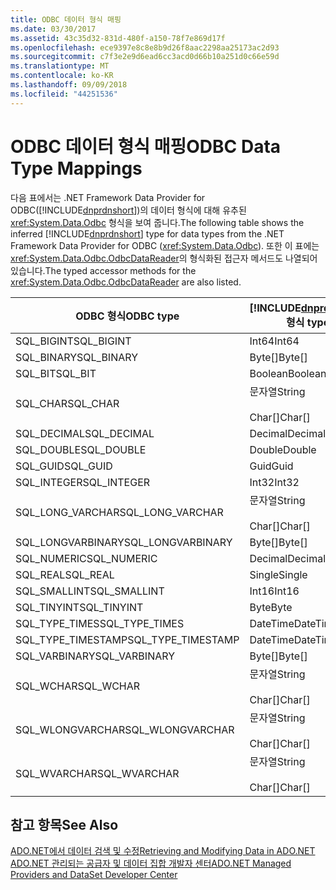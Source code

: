 ```yaml
---
title: ODBC 데이터 형식 매핑
ms.date: 03/30/2017
ms.assetid: 43c35d32-831d-480f-a150-78f7e869d17f
ms.openlocfilehash: ece9397e8c8e8b9d26f8aac2298aa25173ac2d93
ms.sourcegitcommit: c7f3e2e9d6ead6cc3acd0d66b10a251d0c66e59d
ms.translationtype: MT
ms.contentlocale: ko-KR
ms.lasthandoff: 09/09/2018
ms.locfileid: "44251536"
---
```

# <a name="odbc-data-type-mappings"></a><span data-ttu-id="c97dd-102">ODBC 데이터 형식 매핑</span><span class="sxs-lookup"><span data-stu-id="c97dd-102">ODBC Data Type Mappings</span></span>
<span data-ttu-id="c97dd-103">다음 표에서는 .NET Framework Data Provider for ODBC([!INCLUDE[dnprdnshort](../../../../includes/dnprdnshort-md.md)])의 데이터 형식에 대해 유추된 <xref:System.Data.Odbc> 형식을 보여 줍니다.</span><span class="sxs-lookup"><span data-stu-id="c97dd-103">The following table shows the inferred [!INCLUDE[dnprdnshort](../../../../includes/dnprdnshort-md.md)] type for data types from the .NET Framework Data Provider for ODBC (<xref:System.Data.Odbc>).</span></span> <span data-ttu-id="c97dd-104">또한 이 표에는 <xref:System.Data.Odbc.OdbcDataReader>의 형식화된 접근자 메서드도 나열되어 있습니다.</span><span class="sxs-lookup"><span data-stu-id="c97dd-104">The typed accessor methods for the <xref:System.Data.Odbc.OdbcDataReader> are also listed.</span></span>  
  
|<span data-ttu-id="c97dd-105">ODBC 형식</span><span class="sxs-lookup"><span data-stu-id="c97dd-105">ODBC type</span></span>|[!INCLUDE[dnprdnshort](../../../../includes/dnprdnshort-md.md)]<span data-ttu-id="c97dd-106"> 형식</span><span class="sxs-lookup"><span data-stu-id="c97dd-106"> type</span></span>|[!INCLUDE[dnprdnshort](../../../../includes/dnprdnshort-md.md)]<span data-ttu-id="c97dd-107">의 형식화된 접근자</span><span class="sxs-lookup"><span data-stu-id="c97dd-107"> typed accessor</span></span>|  
|---------------|----------------------------------------------------------------------|--------------------------------------------------------------------------------|  
|<span data-ttu-id="c97dd-108">SQL_BIGINT</span><span class="sxs-lookup"><span data-stu-id="c97dd-108">SQL_BIGINT</span></span>|<span data-ttu-id="c97dd-109">Int64</span><span class="sxs-lookup"><span data-stu-id="c97dd-109">Int64</span></span>|<span data-ttu-id="c97dd-110">GetInt64()</span><span class="sxs-lookup"><span data-stu-id="c97dd-110">GetInt64()</span></span>|  
|<span data-ttu-id="c97dd-111">SQL_BINARY</span><span class="sxs-lookup"><span data-stu-id="c97dd-111">SQL_BINARY</span></span>|<span data-ttu-id="c97dd-112">Byte[]</span><span class="sxs-lookup"><span data-stu-id="c97dd-112">Byte[]</span></span>|<span data-ttu-id="c97dd-113">GetBytes()</span><span class="sxs-lookup"><span data-stu-id="c97dd-113">GetBytes()</span></span>|  
|<span data-ttu-id="c97dd-114">SQL_BIT</span><span class="sxs-lookup"><span data-stu-id="c97dd-114">SQL_BIT</span></span>|<span data-ttu-id="c97dd-115">Boolean</span><span class="sxs-lookup"><span data-stu-id="c97dd-115">Boolean</span></span>|<span data-ttu-id="c97dd-116">GetBoolean()</span><span class="sxs-lookup"><span data-stu-id="c97dd-116">GetBoolean()</span></span>|  
|<span data-ttu-id="c97dd-117">SQL_CHAR</span><span class="sxs-lookup"><span data-stu-id="c97dd-117">SQL_CHAR</span></span>|<span data-ttu-id="c97dd-118">문자열</span><span class="sxs-lookup"><span data-stu-id="c97dd-118">String</span></span><br /><br /> <span data-ttu-id="c97dd-119">Char[]</span><span class="sxs-lookup"><span data-stu-id="c97dd-119">Char[]</span></span>|<span data-ttu-id="c97dd-120">GetString()</span><span class="sxs-lookup"><span data-stu-id="c97dd-120">GetString()</span></span><br /><br /> <span data-ttu-id="c97dd-121">GetChars()</span><span class="sxs-lookup"><span data-stu-id="c97dd-121">GetChars()</span></span>|  
|<span data-ttu-id="c97dd-122">SQL_DECIMAL</span><span class="sxs-lookup"><span data-stu-id="c97dd-122">SQL_DECIMAL</span></span>|<span data-ttu-id="c97dd-123">Decimal</span><span class="sxs-lookup"><span data-stu-id="c97dd-123">Decimal</span></span>|<span data-ttu-id="c97dd-124">GetDecimal()</span><span class="sxs-lookup"><span data-stu-id="c97dd-124">GetDecimal()</span></span>|  
|<span data-ttu-id="c97dd-125">SQL_DOUBLE</span><span class="sxs-lookup"><span data-stu-id="c97dd-125">SQL_DOUBLE</span></span>|<span data-ttu-id="c97dd-126">Double</span><span class="sxs-lookup"><span data-stu-id="c97dd-126">Double</span></span>|<span data-ttu-id="c97dd-127">GetDouble()</span><span class="sxs-lookup"><span data-stu-id="c97dd-127">GetDouble()</span></span>|  
|<span data-ttu-id="c97dd-128">SQL_GUID</span><span class="sxs-lookup"><span data-stu-id="c97dd-128">SQL_GUID</span></span>|<span data-ttu-id="c97dd-129">Guid</span><span class="sxs-lookup"><span data-stu-id="c97dd-129">Guid</span></span>|<span data-ttu-id="c97dd-130">GetGuid()</span><span class="sxs-lookup"><span data-stu-id="c97dd-130">GetGuid()</span></span>|  
|<span data-ttu-id="c97dd-131">SQL_INTEGER</span><span class="sxs-lookup"><span data-stu-id="c97dd-131">SQL_INTEGER</span></span>|<span data-ttu-id="c97dd-132">Int32</span><span class="sxs-lookup"><span data-stu-id="c97dd-132">Int32</span></span>|<span data-ttu-id="c97dd-133">GetInt32()</span><span class="sxs-lookup"><span data-stu-id="c97dd-133">GetInt32()</span></span>|  
|<span data-ttu-id="c97dd-134">SQL_LONG_VARCHAR</span><span class="sxs-lookup"><span data-stu-id="c97dd-134">SQL_LONG_VARCHAR</span></span>|<span data-ttu-id="c97dd-135">문자열</span><span class="sxs-lookup"><span data-stu-id="c97dd-135">String</span></span><br /><br /> <span data-ttu-id="c97dd-136">Char[]</span><span class="sxs-lookup"><span data-stu-id="c97dd-136">Char[]</span></span>|<span data-ttu-id="c97dd-137">GetString()</span><span class="sxs-lookup"><span data-stu-id="c97dd-137">GetString()</span></span><br /><br /> <span data-ttu-id="c97dd-138">GetChars()</span><span class="sxs-lookup"><span data-stu-id="c97dd-138">GetChars()</span></span>|  
|<span data-ttu-id="c97dd-139">SQL_LONGVARBINARY</span><span class="sxs-lookup"><span data-stu-id="c97dd-139">SQL_LONGVARBINARY</span></span>|<span data-ttu-id="c97dd-140">Byte[]</span><span class="sxs-lookup"><span data-stu-id="c97dd-140">Byte[]</span></span>|<span data-ttu-id="c97dd-141">GetBytes()</span><span class="sxs-lookup"><span data-stu-id="c97dd-141">GetBytes()</span></span>|  
|<span data-ttu-id="c97dd-142">SQL_NUMERIC</span><span class="sxs-lookup"><span data-stu-id="c97dd-142">SQL_NUMERIC</span></span>|<span data-ttu-id="c97dd-143">Decimal</span><span class="sxs-lookup"><span data-stu-id="c97dd-143">Decimal</span></span>|<span data-ttu-id="c97dd-144">GetDecimal()</span><span class="sxs-lookup"><span data-stu-id="c97dd-144">GetDecimal()</span></span>|  
|<span data-ttu-id="c97dd-145">SQL_REAL</span><span class="sxs-lookup"><span data-stu-id="c97dd-145">SQL_REAL</span></span>|<span data-ttu-id="c97dd-146">Single</span><span class="sxs-lookup"><span data-stu-id="c97dd-146">Single</span></span>|<span data-ttu-id="c97dd-147">GetFloat()</span><span class="sxs-lookup"><span data-stu-id="c97dd-147">GetFloat()</span></span>|  
|<span data-ttu-id="c97dd-148">SQL_SMALLINT</span><span class="sxs-lookup"><span data-stu-id="c97dd-148">SQL_SMALLINT</span></span>|<span data-ttu-id="c97dd-149">Int16</span><span class="sxs-lookup"><span data-stu-id="c97dd-149">Int16</span></span>|<span data-ttu-id="c97dd-150">GetInt16()</span><span class="sxs-lookup"><span data-stu-id="c97dd-150">GetInt16()</span></span>|  
|<span data-ttu-id="c97dd-151">SQL_TINYINT</span><span class="sxs-lookup"><span data-stu-id="c97dd-151">SQL_TINYINT</span></span>|<span data-ttu-id="c97dd-152">Byte</span><span class="sxs-lookup"><span data-stu-id="c97dd-152">Byte</span></span>|<span data-ttu-id="c97dd-153">GetByte()</span><span class="sxs-lookup"><span data-stu-id="c97dd-153">GetByte()</span></span>|  
|<span data-ttu-id="c97dd-154">SQL_TYPE_TIMES</span><span class="sxs-lookup"><span data-stu-id="c97dd-154">SQL_TYPE_TIMES</span></span>|<span data-ttu-id="c97dd-155">DateTime</span><span class="sxs-lookup"><span data-stu-id="c97dd-155">DateTime</span></span>|<span data-ttu-id="c97dd-156">GetDateTime()</span><span class="sxs-lookup"><span data-stu-id="c97dd-156">GetDateTime()</span></span>|  
|<span data-ttu-id="c97dd-157">SQL_TYPE_TIMESTAMP</span><span class="sxs-lookup"><span data-stu-id="c97dd-157">SQL_TYPE_TIMESTAMP</span></span>|<span data-ttu-id="c97dd-158">DateTime</span><span class="sxs-lookup"><span data-stu-id="c97dd-158">DateTime</span></span>|<span data-ttu-id="c97dd-159">GetDateTime()</span><span class="sxs-lookup"><span data-stu-id="c97dd-159">GetDateTime()</span></span>|  
|<span data-ttu-id="c97dd-160">SQL_VARBINARY</span><span class="sxs-lookup"><span data-stu-id="c97dd-160">SQL_VARBINARY</span></span>|<span data-ttu-id="c97dd-161">Byte[]</span><span class="sxs-lookup"><span data-stu-id="c97dd-161">Byte[]</span></span>|<span data-ttu-id="c97dd-162">GetBytes()</span><span class="sxs-lookup"><span data-stu-id="c97dd-162">GetBytes()</span></span>|  
|<span data-ttu-id="c97dd-163">SQL_WCHAR</span><span class="sxs-lookup"><span data-stu-id="c97dd-163">SQL_WCHAR</span></span>|<span data-ttu-id="c97dd-164">문자열</span><span class="sxs-lookup"><span data-stu-id="c97dd-164">String</span></span><br /><br /> <span data-ttu-id="c97dd-165">Char[]</span><span class="sxs-lookup"><span data-stu-id="c97dd-165">Char[]</span></span>|<span data-ttu-id="c97dd-166">GetString()</span><span class="sxs-lookup"><span data-stu-id="c97dd-166">GetString()</span></span><br /><br /> <span data-ttu-id="c97dd-167">GetChars()</span><span class="sxs-lookup"><span data-stu-id="c97dd-167">GetChars()</span></span>|  
|<span data-ttu-id="c97dd-168">SQL_WLONGVARCHAR</span><span class="sxs-lookup"><span data-stu-id="c97dd-168">SQL_WLONGVARCHAR</span></span>|<span data-ttu-id="c97dd-169">문자열</span><span class="sxs-lookup"><span data-stu-id="c97dd-169">String</span></span><br /><br /> <span data-ttu-id="c97dd-170">Char[]</span><span class="sxs-lookup"><span data-stu-id="c97dd-170">Char[]</span></span>|<span data-ttu-id="c97dd-171">GetString()</span><span class="sxs-lookup"><span data-stu-id="c97dd-171">GetString()</span></span><br /><br /> <span data-ttu-id="c97dd-172">GetChars()</span><span class="sxs-lookup"><span data-stu-id="c97dd-172">GetChars()</span></span>|  
|<span data-ttu-id="c97dd-173">SQL_WVARCHAR</span><span class="sxs-lookup"><span data-stu-id="c97dd-173">SQL_WVARCHAR</span></span>|<span data-ttu-id="c97dd-174">문자열</span><span class="sxs-lookup"><span data-stu-id="c97dd-174">String</span></span><br /><br /> <span data-ttu-id="c97dd-175">Char[]</span><span class="sxs-lookup"><span data-stu-id="c97dd-175">Char[]</span></span>|<span data-ttu-id="c97dd-176">GetString()</span><span class="sxs-lookup"><span data-stu-id="c97dd-176">GetString()</span></span><br /><br /> <span data-ttu-id="c97dd-177">GetChars()</span><span class="sxs-lookup"><span data-stu-id="c97dd-177">GetChars()</span></span>|  
  
## <a name="see-also"></a><span data-ttu-id="c97dd-178">참고 항목</span><span class="sxs-lookup"><span data-stu-id="c97dd-178">See Also</span></span>  
 [<span data-ttu-id="c97dd-179">ADO.NET에서 데이터 검색 및 수정</span><span class="sxs-lookup"><span data-stu-id="c97dd-179">Retrieving and Modifying Data in ADO.NET</span></span>](../../../../docs/framework/data/adonet/retrieving-and-modifying-data.md)  
 [<span data-ttu-id="c97dd-180">ADO.NET 관리되는 공급자 및 데이터 집합 개발자 센터</span><span class="sxs-lookup"><span data-stu-id="c97dd-180">ADO.NET Managed Providers and DataSet Developer Center</span></span>](https://go.microsoft.com/fwlink/?LinkId=217917)
